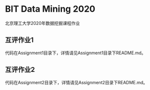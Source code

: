 # BIT Data Mining 2020
北京理工大学2020年数据挖掘课程作业
## 互评作业1
代码在Assignment1目录下，详情请见Assignment1目录下README.md。

## 互评作业2

代码在Assignment2目录下，详情请见Assignment2目录下README.md。